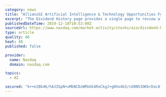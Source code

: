```yaml
---
category: news
title: "AllianzGI Artificial Intelligence & Technology Opportunities Fund Common Shares (AIO) Dividend History"
excerpt: "The Dividend History page provides a single page to review all of the aggregated Dividend payment information. Visit our Dividend Calendar: Our partner, Zacks Investment Research, provides the upcoming ex-dividend dates for the next month."
publishedDateTime: 2019-12-18T10:53:00Z
sourceUrl: https://www.nasdaq.com/market-activity/stocks/aio/dividend-history
type: article
quality: 46
heat: 46
published: false

provider:
  name: Nasdaq
  domain: nasdaq.com

topics:
  - AI

secured: "k++e2Bk4K/hAJIGpN+uMbNCDzWRkUk4RoCkgJ+g0Xx4b3/cU0N53OKbrDxL8f7hAaaYqfr/oFfBCsB99WcNFTFPewF3n+K/hpxLcFLn+BT0momHKIcKP/jvNAEoe/enqkf6PC0VU8rudapV1r2jz/7XYx3iGqb87qdxPXtbc1R+8VcN9rh9g1+Vun1aLAH8MezMlb4tfsu58W+FFrrwKA46VU6Y/Z8Rx/nxDR4GrGhO1Ne52T8Ub8CmeObFBhl64hfoLxPWQwbwRNi92Kj10IQ==;XzV6dbA8KTyG0raep+/Cfw=="
---
```


